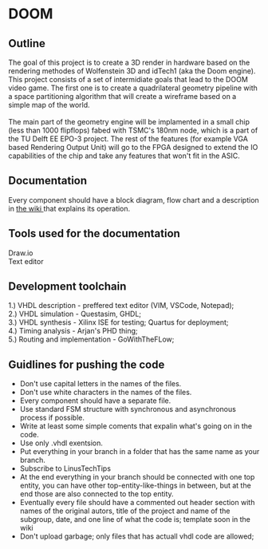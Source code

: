 # DOOM

## Outline

The goal of this project is to create a 3D render in hardware based on the rendering methodes of Wolfenstein 3D and idTech1 (aka the Doom engine). <br>
This project consists of a set of intermidiate goals that lead to the DOOM video game. The first one is to create a quadrilateral geometry pipeline with a space partitioning algorithm that will create a wireframe based on a simple map of the world.<br>
<br>
The main part of the geometry engine will be implamented in a small chip (less than 1000 flipflops) fabed with TSMC's 180nm node, which is a part of the TU Delft EE EPO-3 project. The rest of the features (for example VGA based Rendering Output Unit) will go to the FPGA designed to extend the IO capabilities of the chip and take any features that won't fit in the ASIC. <br>

## Documentation
Every component should have a block diagram, flow chart and a description in <a href="https://github.com/Team111111111111/DOOMic/wiki"> the wiki </a> that explains its operation.<br>

## Tools used for the documentation
Draw.io<br>
Text editor<br>

## Development toolchain
1.) VHDL description - preffered text editor (VIM, VSCode, Notepad);<br>
2.) VHDL simulation  - Questasim, GHDL;<br>
3.) VHDL synthesis   - Xilinx ISE for testing; Quartus for deployment;<br>
4.) Timing analysis  - Arjan's PHD thing;<br>
5.) Routing and implementation - GoWithTheFLow;<br>

## Guidlines for pushing the code
<ul>
<li> Don't use capital letters in the names of the files. </li>
<li> Don't use white characters in the names of the files. </li>
<li> Every component should have a separate file.</li> 
<li> Use standard FSM structure with synchronous and asynchronous process if possible.</li> 
<li> Write at least some simple coments that expalin what's going on in the code.</li> 
<li> Use only .vhdl exentsion.</li> 
<li> Put everything in your branch in a folder that has the same name as your branch.</li>
<li> Subscribe to LinusTechTips </li>
<li> At the end everything in your branch should be connected with one top entity, you can have other top-entity-like-things in between, but at the end those are also connected to the top entity. </li>
<li> Eventually every file should have a commented out header section with names of the original autors, title of the project and name of the subgroup, date, and one line of what the code is; template soon in the wiki </li>
<li> Don't upload garbage; only files that has actuall vhdl code are allowed; </li>
</ul>
